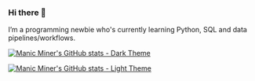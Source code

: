 ### Hi there 👋

I’m a programming newbie who's currently learning Python, SQL and data pipelines/workflows.

<!--
**manic-miner/manic-miner** is a ✨ _special_ ✨ repository because its `README.md` (this file) appears on your GitHub profile.

Here are some ideas to get you started:

- 🔭 I’m currently working on ...
- 🌱 I’m currently learning ...
- 👯 I’m looking to collaborate on ...
- 🤔 I’m looking for help with ...
- 💬 Ask me about ...
- 📫 How to reach me: ...
- 😄 Pronouns: ...
- ⚡ Fun fact: ...
-->


[![Manic Miner's GitHub stats - Dark Theme](https://github-readme-stats.vercel.app/api?username=manic-miner&show_icons=true&theme=dracula#gh-dark-mode-only)](https://github.com/manic-miner/github-readme-stats#gh-dark-mode-only)

[![Manic Miner's GitHub stats - Light Theme](https://github-readme-stats.vercel.app/api?username=manic-miner&show_icons=true&theme=transparent#gh-light-mode-only)](https://github.com/manic-miner/github-readme-stats#gh-light-mode-only)


